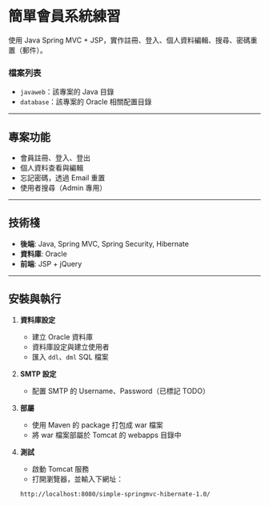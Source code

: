 # 簡單會員系統練習

使用 Java Spring MVC + JSP，實作註冊、登入、個人資料編輯、搜尋、密碼重置（郵件）。

### 檔案列表

- `javaweb`：該專案的 Java 目錄
- `database`：該專案的 Oracle 相關配置目錄

---

## 專案功能

- 會員註冊、登入、登出
- 個人資料查看與編輯
- 忘記密碼，透過 Email 重置
- 使用者搜尋（Admin 專用）

---

## 技術棧

- **後端**: Java, Spring MVC, Spring Security, Hibernate
- **資料庫**: Oracle
- **前端**: JSP + jQuery

---

## 安裝與執行

1. **資料庫設定**
   - 建立 Oracle 資料庫
   - 資料庫設定與建立使用者
   - 匯入 `ddl`、`dml` SQL 檔案

2. **SMTP 設定**
   - 配置 SMTP 的 Username、Password（已標記 TODO）

3. **部屬**
   - 使用 Maven 的 package 打包成 war 檔案
   - 將 war 檔案部屬於 Tomcat 的 webapps 目錄中

4. **測試**
   - 啟動 Tomcat 服務
   - 打開瀏覽器，並輸入下網址：
   ```
   http://localhost:8080/simple-springmvc-hibernate-1.0/
   ```